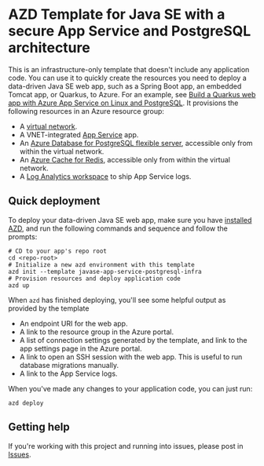 # AZD Template for Java SE with a secure App Service and PostgreSQL architecture

This is an infrastructure-only template that doesn't include any application code. You can use it to quickly create the resources you need to deploy a data-driven Java SE web app, such as a Spring Boot app, an embedded Tomcat app, or Quarkus, to Azure. For an example, see [Build a Quarkus web app with Azure App Service on Linux and PostgreSQL](https://learn.microsoft.com/azure/app-service/tutorial-java-quarkus-postgresql-app). It provisions the following resources in an Azure resource group:

- A [virtual network](https://learn.microsoft.com/azure/virtual-network/virtual-networks-overview).
- A VNET-integrated [App Service](https://learn.microsoft.com/azure/app-service/overview) app.
- An [Azure Database for PostgreSQL flexible server](https://learn.microsoft.com/azure/postgresql/flexible-server/overview), accessible only from within the virtual network.
- An [Azure Cache for Redis](https://learn.microsoft.com/azure/azure-cache-for-redis/cache-overview), accessible only from within the virtual network.
- A [Log Analytics workspace](https://learn.microsoft.com/azure/azure-monitor/logs/log-analytics-workspace-overview) to ship App Service logs.

## Quick deployment

To deploy your data-driven Java SE web app, make sure you have [installed AZD](https://learn.microsoft.com/azure/developer/azure-developer-cli/install-azd), and run the following commands and sequence and follow the prompts:

```shell
# CD to your app's repo root
cd <repo-root>
# Initialize a new azd environment with this template
azd init --template javase-app-service-postgresql-infra
# Provision resources and deploy application code
azd up
```

When `azd` has finished deploying, you'll see some helpful output as provided by the template

- An endpoint URI for the web app.
- A link to the resource group in the Azure portal.
- A list of connection settings generated by the template, and link to the app settings page in the Azure portal.
- A link to open an SSH session with the web app. This is useful to run database migrations manually.
- A link to the App Service logs.

When you've made any changes to your application code, you can just run:

```shell
azd deploy
```

## Getting help

If you're working with this project and running into issues, please post in [Issues](/issues).
